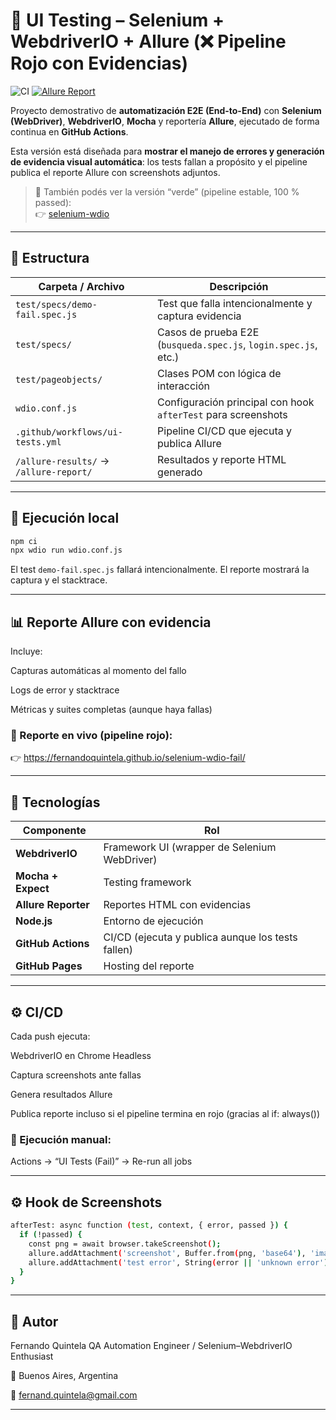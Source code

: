 # 🧪 UI Testing – Selenium + WebdriverIO + Allure (❌ Pipeline Rojo con Evidencias)

![CI](https://github.com/FernandoQuintela/selenium-wdio-fail/actions/workflows/ui-tests.yml/badge.svg)
[![Allure Report](https://img.shields.io/badge/Allure-Report-red)](https://fernandoquintela.github.io/selenium-wdio-fail/)

Proyecto demostrativo de **automatización E2E (End-to-End)** con **Selenium (WebDriver)**, **WebdriverIO**, **Mocha** y reportería **Allure**, ejecutado de forma continua en **GitHub Actions**.

Esta versión está diseñada para **mostrar el manejo de errores y generación de evidencia visual automática**: los tests fallan a propósito y el pipeline publica el reporte Allure con screenshots adjuntos.

> 🔗 También podés ver la versión “verde” (pipeline estable, 100 % passed):  
> 👉 [selenium-wdio](https://github.com/FernandoQuintela/selenium-wdio)

---

## 📂 Estructura

| Carpeta / Archivo | Descripción |
|--------------------|-------------|
| `test/specs/demo-fail.spec.js` | Test que falla intencionalmente y captura evidencia |
| `test/specs/` | Casos de prueba E2E (`busqueda.spec.js`, `login.spec.js`, etc.) |
| `test/pageobjects/` | Clases POM con lógica de interacción |
| `wdio.conf.js` | Configuración principal con hook `afterTest` para screenshots |
| `.github/workflows/ui-tests.yml` | Pipeline CI/CD que ejecuta y publica Allure |
| `/allure-results/` → `/allure-report/` | Resultados y reporte HTML generado |

---

## 🚀 Ejecución local

```bash
npm ci
npx wdio run wdio.conf.js
```

El test `demo-fail.spec.js` fallará intencionalmente.
El reporte mostrará la captura y el stacktrace.

---

## 📊 Reporte Allure con evidencia

Incluye:

Capturas automáticas al momento del fallo

Logs de error y stacktrace

Métricas y suites completas (aunque haya fallas)

### 📄 Reporte en vivo (pipeline rojo):

👉 https://fernandoquintela.github.io/selenium-wdio-fail/

---

## 🧩 Tecnologías

| Componente         | Rol                                         |
| ---------------    | --------------------------------------------|
| **WebdriverIO**    | Framework UI (wrapper de Selenium WebDriver)| 
| **Mocha + Expect** | Testing framework                           |
| **Allure Reporter**| Reportes HTML con evidencias                |
| **Node.js**        | Entorno de ejecución                        |
| **GitHub Actions** | CI/CD (ejecuta y publica aunque los tests fallen) |
| **GitHub Pages**   | Hosting del reporte                         |

---

## ⚙️ CI/CD

Cada push ejecuta:

WebdriverIO en Chrome Headless

Captura screenshots ante fallas

Genera resultados Allure

Publica reporte incluso si el pipeline termina en rojo (gracias al if: always())

### 📄 Ejecución manual:

Actions → “UI Tests (Fail)” → Re-run all jobs

---

## ⚙️ Hook de Screenshots

```bash
afterTest: async function (test, context, { error, passed }) {
  if (!passed) {
    const png = await browser.takeScreenshot();
    allure.addAttachment('screenshot', Buffer.from(png, 'base64'), 'image/png');
    allure.addAttachment('test error', String(error || 'unknown error'), 'text/plain');
  }
}
```

---

## 🧠 Autor

Fernando Quintela
QA Automation Engineer / Selenium–WebdriverIO Enthusiast

📍 Buenos Aires, Argentina

📧 fernand.quintela@gmail.com

---

